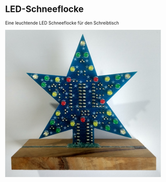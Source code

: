# LED-Schneeflocke
 Eine leuchtende LED Schneeflocke für den Schreibtisch

![Aufgebaut](/Bilder/Stern1.jpg)
